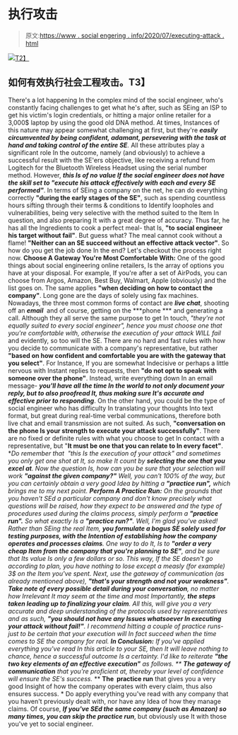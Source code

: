 # 执行攻击

> 原文:[https://www . social engering . info/2020/07/executing-attack . html](https://www.socialengineering.info/2020/07/executing-attack.html)

[![](../Images/bf2fb3be95bfba2a4358c919ecd06fb9.png)T2】](https://1.bp.blogspot.com/-yfsNFEH13CA/Xohk3z4p6dI/AAAAAAAAjk8/WXKOysoyAsYNiy-SthYIhNRL0CX7GZlAQCLcBGAsYHQ/s1600/Social%2BEngineering%2BAttack.%2Bwww.socialengineers.net.jpg)

## **如何有效执行社会工程攻击。T3】**

There's a lot happening In the complex mind of the social engineer, who's constantly facing challenges to get what he's after, such as SEing an ISP to get his victim's login credentials, or hitting a major online retailer for a 3,000$ laptop by using the good old DNA method. At times, Instances of this nature may appear somewhat challenging at first, but they're ***easily circumvented by being confident, adamant, persevering with the task at hand and taking control of the entire SE**.*
  All these attributes play a significant role In the outcome, namely (and obviously) to achieve a successful result with the SE'ers objective, like receiving a refund from Logitech for the Bluetooth Wireless Headset using the serial number method. However, ***this Is of no value If the social engineer does not have the skill set to "execute his attack effectively with each and every SE performed"***.
  In terms of SEing a company on the net, he can do everything correctly **"during the early stages of the SE"**, such as spending countless hours sifting through their terms & conditions to Identify loopholes and vulnerabilities, being very selective with the method suited to the Item In question, and also preparing It with a great degree of accuracy. Thus far, he has all the Ingredients to cook a perfect meal- that Is, **"to** **social engineer his target without fail"**. But guess what? The meal cannot cook without a flame! **"Neither can an SE succeed without an effective attack vector"**. So how do you get the job done In the end? Let's checkout the process right now.
  **Choose A Gateway You're Most Comfortable With:**
  One of the good things about social engineering online retailers, Is the array of options you have at your disposal. For example, If you're after a set of AirPods, you can choose from Argos, Amazon, Best Buy, Walmart, Apple (obviously) and the list goes on. The same applies **"when deciding on how to contact the company"**. Long gone are the days of solely using fax machines.
  Nowadays, the three most common forms of contact are ***live chat***, shooting off an ***email***  and of course, getting on the ***phone *** and generating a call. Although they all serve the same purpose to get In touch, *"they're not equally suited to every social engineer", hence you must choose one that you're comfortable with, otherwise the execution of your attack WILL fail* and evidently, so too will the SE.
  There are no hard and fast rules with how you decide to communicate with a company's representative, but rather **"based on how confident and comfortable you are with the gateway that you select"**. For Instance, If you are somewhat Indecisive or perhaps a little nervous with Instant replies to requests, then **"do not opt to speak with someone over the phone"**. Instead, write everything down In an email message- ***you'll have all the time In the world to not only document your reply, but to also proofread It, thus making sure It's accurate and effective prior to responding***.
  On the other hand, you could be the type of social engineer who has difficulty In translating your thoughts Into text format, but great during real-time verbal communications, therefore both live chat and email transmission are not suited. As such, **"conversation on the phone Is your strength to execute your attack successfully"**. There are no fixed or definite rules with what you choose to get In contact with a representative, but "**It must be one that you can relate to In every facet"**. ***Do remember that  *"this Is the execution of your attack"** and sometimes you only get one shot at It, so make It count by ***selecting the one that you excel at***.
  Now the question Is, how can you be sure that your selection will work **"against the given company?"** Well, you can't 100% of the way, but you can certainly obtain a very good Idea by hitting a **"practice run",** which brings me to my next point.
  **Perform A Practice Run:**
  On the grounds that you haven't SEd a particular company and don't know precisely what questions will be raised, how they expect to be answered and the type of procedures used during the claims process, simply perform a **"practice run".** So what exactly Is a **"practice run?"**. Well, I'm glad you've asked! Rather than SEing the real Item, ***you formulate a bogus SE solely used for testing purposes, with the Intention of establishing how the company operates and processes claims***.
  One way to do It, Is to **"order a very cheap Item from the company that you're planning to SE"**, and be sure that Its value Is only a few dollars or so. This way, If the SE doesn't go according to plan, you have nothing to lose except a measly (for example) 3$ on the Item you've spent. Next, use the gateway of communication (as already mentioned above), **"that's your strength and not your weakness"**. ***Take note of every possible detail during your conversation***, no matter how Irrelevant It may seem at the time and most Importantly, ***the steps taken leading up to finalizing your claim***.
  All this, will give you a very accurate and deep understanding of the protocols used by representatives and as such, **"you should not have any Issues whatsoever In executing your attack without fail!"**. I recommend hitting a couple of practice runs- just to be certain that your execution will In fact succeed when the time comes to SE the company for real.
  **In Conclusion:**
  If you've applied everything you've read In this article to your SE, then It will leave nothing to chance, hence a successful outcome Is a certainty. I'd like to reiterate **"the two key elements of an effective execution"** as follows.
  ** **The gateway of communication** that you're proficient at, thereby your level of confidence will ensure the SE's success.*
** **The  practice run** that gives you a very good Insight of how the company operates with every claim, thus also ensures success. *
Do apply everything you've read with any company that you haven't previously dealt with, nor have any Idea of how they manage claims. Of course, ***If you've SEd the same company (such as Amazon) so many times, you can skip the practice run***, but obviously use It with those you've yet to social engineer.